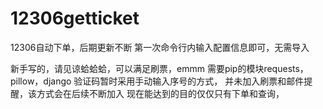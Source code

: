 # 12306getticket
12306自动下单，后期更新不断
第一次命令行内输入配置信息即可，无需导入

新手写的，请见谅蛤蛤蛤，可以满足刷票，emmm
需要pip的模块requests，pillow，django
验证码暂时采用手动输入序号的方式，
并未加入刷票和邮件提醒，该方式会在后续不断加入
现在能达到的目的仅仅只有下单和查询，

